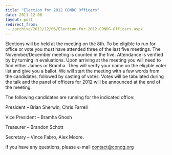 ```yaml
---
title: "Election for 2012 CONDG Officers"
date: 2011-12-06
layout: post
redirect_from:
 - /archive/2011/12/06/Election-for-2012-CONDG-Officers.aspx
---
```


Elections will be held at the meeting on the 8th. To be eligible to run for office or vote you must have attended three of the last five meetings. The November/December meeting is counted in the five. Attendance is verified by by turning in evaluations. Upon arriving at the meeting you will need to find either James or Bramha. They will verify your name on the eligible voter list and give you a ballot. We will start the meeting with a few words from the candidates, followed by casting of votes. Votes will be tabulated during the talk and the panel of officers for 2012 will be announced at the end of the meeting.

The following candidates are running for the indicated office:

President – Brian Sherwin, Chris Farrell

Vice President – Bramha Ghosh

Treasurer – Brandon Schott

Secretary – Vince Fabro, Alex Moore.

If you have any questions, please e-mail [contact@condg.org](mailto:contact@condg.org)

